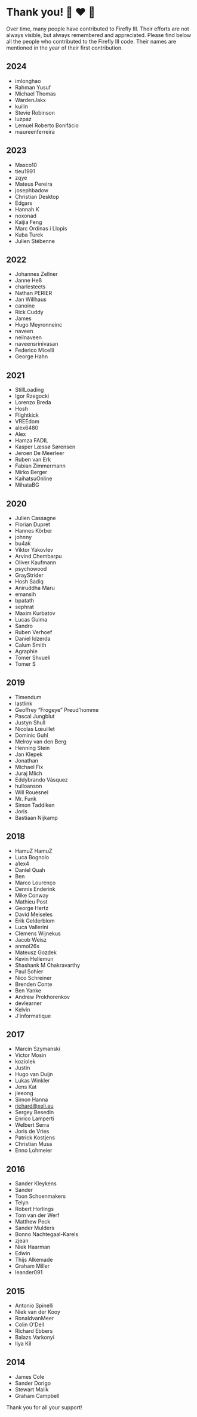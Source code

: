 # Thank you! :tada: :heart: :tada:

Over time, many people have contributed to Firefly III. Their efforts are not always visible, but always remembered and appreciated.
Please find below all the people who contributed to the Firefly III code. Their names are mentioned in the year of their first contribution.

## 2024
- imlonghao
- Rahman Yusuf
- Michael Thomas
- WardenJakx
- kuilin
- Stevie Robinson
- luzpaz
- Lemuel Roberto Bonifácio
- maureenferreira

## 2023
- Maxco10
- tieu1991
- zqye
- Mateus Pereira
- josephbadow
- Christian Desktop
- Edgars
- Hannah K
- noxonad
- Kaijia Feng
- Marc Ordinas i Llopis
- Kuba Turek
- Julien Stébenne

## 2022
- Johannes Zellner
- Janne Heß
- charlesteets
- Nathan PERIER
- Jan Willhaus
- canoine
- Rick Cuddy
- James
- Hugo Meyronneinc
- naveen
- neilnaveen
- naveensrinivasan
- Federico Micelli
- George Hahn

## 2021
- StillLoading
- Igor Rzegocki
- Lorenzo Breda
- Hosh
- Flightkick
- VREEdom
- alex6480
- Alex
- Hamza FADIL
- Kasper Læssø Sørensen
- Jeroen De Meerleer
- Ruben van Erk
- Fabian Zimmermann
- Mirko Berger
- KaihatsuOnline
- MihataBG

## 2020
- Julien Cassagne
- Florian Dupret
- Hannes Körber
- johnny
- bu4ak
- Viktor Yakovlev
- Arvind Chembarpu
- Oliver Kaufmann
- psychowood
- GrayStrider
- Hosh Sadiq
- Aniruddha Maru
- emansih
- bpatath
- sephrat
- Maxim Kurbatov
- Lucas Guima
- Sandro
- Ruben Verhoef
- Daniel Idzerda
- Calum Smith
- Agraphie
- Tomer Shvueli
- Tomer S

## 2019
- Timendum
- lastlink
- Geoffrey “Frogeye” Preud'homme
- Pascal Jungblut
- Justyn Shull
- Nicolas Lœuillet
- Dominic Guhl
- Melroy van den Berg
- Henning Stein
- Jan Klepek
- Jonathan
- Michael Fix
- Juraj Mlich
- Eddybrando Vásquez
- hulloanson
- Will Rouesnel
- Mr. Funk
- Simon Taddiken
- Joris
- Bastiaan Nijkamp

## 2018
- HamuZ HamuZ
- Luca Bognolo
- a1ex4
- Daniel Quah
- Ben
- Marco Lourenço
- Dennis Enderink
- Mike Conway
- Mathieu Post
- George Hertz
- David Meiseles
- Erik Gelderblom
- Luca Vallerini
- Clemens Wijnekus
- Jacob Weisz
- anmol26s
- Mateusz Gozdek
- Kevin Hellemun
- Shashank M Chakravarthy
- Paul Sohier
- Nico Schreiner
- Brenden Conte
- Ben Yanke
- Andrew Prokhorenkov
- devlearner
- Kelvin
- J'informatique

## 2017
- Marcin Szymanski
- Victor Mosin
- koziolek
- Justin
- Hugo van Duijn
- Lukas Winkler
- Jens Kat
- jleeong
- Simon Hanna
- richard@xeli.eu
- Sergey Besedin
- Enrico Lamperti
- Welbert Serra
- Joris de Vries
- Patrick Kostjens
- Christian Musa
- Enno Lohmeier

## 2016
- Sander Kleykens
- Sander
- Toon Schoenmakers
- Telyn
- Robert Horlings
- Tom van der Werf
- Matthew Peck
- Sander Mulders
- Bonno Nachtegaal-Karels
- zjean
- Niek Haarman
- Edwin
- Thijs Alkemade
- Graham Miller
- leander091

## 2015
- Antonio Spinelli
- Niek van der Kooy
- RonaldvanMeer
- Colin O'Dell
- Richard Ebbers
- Balazs Varkonyi
- Ilya Kil

## 2014
- James Cole
- Sander Dorigo
- Stewart Malik
- Graham Campbell


Thank you for all your support!
